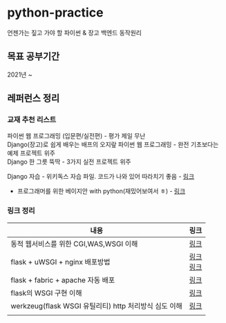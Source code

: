# python-practice
언젠가는 짚고 가야 할 파이썬 &amp; 장고 백엔드 동작원리

## 목표 공부기간
2021년 ~

## 레퍼런스 정리

### 교재 추천 리스트
파이썬 웹 프로그래밍 (입문편/실전편) - 평가 제일 무난  
Django(장고)로 쉽게 배우는 배프의 오지랖 파이썬 웹 프로그래밍 - 완전 기초보다는 예제 프로젝트 위주  
Django 한 그릇 뚝딱 - 3가지 실전 프로젝트 위주  

Django 자습 - 위키독스 자습 파일. 코드가 나와 있어 따라치기 좋음 - [링크](https://wikidocs.net/book/837)

+ 프로그래머를 위한 베이지안 with python(재밌어보여서 ㅎ) - [링크](https://ridibooks.com/books/754022885?_s=search&_q=%ED%8C%8C%EC%9D%B4%EC%8D%AC)

### 링크 정리
|내용|링크|
|---|---|
|동적 웹서비스를 위한 CGI,WAS,WSGI 이해|[링크](https://brownbears.tistory.com/350)|
|flask + uWSGI + nginx 배포방법|[링크](https://medium.com/sunhyoups-story/flask-nginx-%EC%84%A4%EC%B9%98-%EB%B0%A9%EB%B2%95-258b979d2de3) <br> [링크](https://taetaetae.github.io/2018/07/01/simple-web-server-flask-nginx/)|
|flask + fabric + apache 자동 배포 |[링크](https://beomi.github.io/2017/10/17/Deploy-Flask-with-Fabric/)|
|flask의 WSGI 구현 이해|[링크](https://spoqa.github.io/2012/01/16/wsgi-and-flask.html)|
|werkzeug(flask WSGI 유틸리티) http 처리방식 심도 이해|[링크](https://spoqa.github.io/2012/05/07/about-flask-request.html)|
|||
